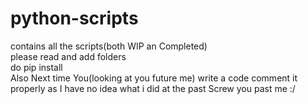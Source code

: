 # python-scripts
contains all the scripts(both WIP an Completed)  
please read and add folders  
do pip install  
Also Next time You(looking at you future me) write a code comment it properly as I have no idea what i did at the past
Screw you past me :/
